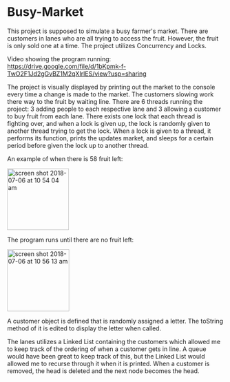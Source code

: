 # Busy-Market

This project is supposed to simulate a busy farmer's market.  There are customers in lanes who are all trying to access the fruit.  However, the fruit is only sold one at a time.  The project utilizes Concurrency and Locks.  

Video showing the program running:
https://drive.google.com/file/d/1bKpmk-f-TwO2F1Jd2gGvBZ1M2qXIrlES/view?usp=sharing

The project is visually displayed by printing out the market to the console every time a change is made to the market.  The customers slowing work there way to the fruit by waiting line.  There are 6 threads running the project: 3 adding people to each respective lane and 3 allowing a customer to buy fruit from each lane.  There exists one lock that each thread is fighting over, and when a lock is given up, the lock is randomly given to another thread trying to get the lock.  When a lock is given to a thread, it performs its function, prints the updates market, and sleeps for a certain period before given the lock up to another thread.

An example of when there is 58 fruit left:

<img width="143" alt="screen shot 2018-07-06 at 10 54 04 am" src="https://user-images.githubusercontent.com/36249204/42386043-6cf229be-810c-11e8-9cbe-069f6cca3e55.png">

The program runs until there are no fruit left:

<img width="144" alt="screen shot 2018-07-06 at 10 56 13 am" src="https://user-images.githubusercontent.com/36249204/42386019-5a4f3f54-810c-11e8-9109-efb95bab7461.png">

A customer object is defined that is randomly assigned a letter.  The toString method of it is edited to display the letter when called.

The lanes utilizes a Linked List containing the customers which allowed me to keep track of the ordering of when a customer gets in line.  A queue would have been great to keep track of this, but the Linked List would allowed me to recurse through it when it is printed.  When a customer is removed, the head is deleted and the next node becomes the head.  
